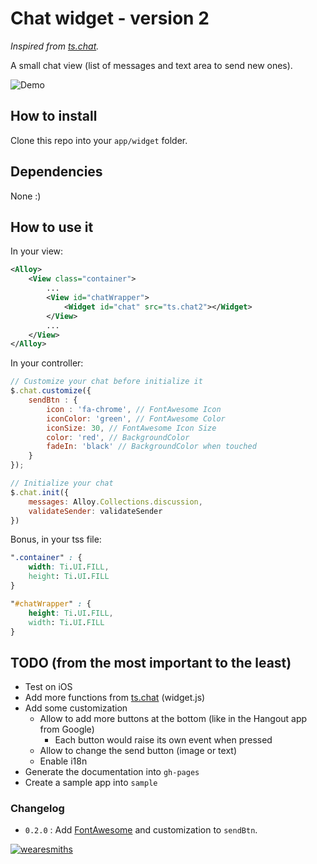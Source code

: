 # Chat widget - version 2

*Inspired from [ts.chat](https://github.com/TheSmiths-Widgets/ts.chat).*

A small chat view (list of messages and text area to send new ones).

![Demo](https://raw.githubusercontent.com/rpellerin/ts.chat2/develop/demo.gif)

## How to install

Clone this repo into your ```app/widget``` folder.

## Dependencies

None :)

## How to use it

In your view:

```xml
<Alloy>
    <View class="container">
        ...
        <View id="chatWrapper">
            <Widget id="chat" src="ts.chat2"></Widget>
        </View>
        ...
    </View>
</Alloy>
```

In your controller:

```javascript
// Customize your chat before initialize it
$.chat.customize({
    sendBtn : {
        icon : 'fa-chrome', // FontAwesome Icon
        iconColor: 'green', // FontAwesome Color
        iconSize: 30, // FontAwesome Icon Size
        color: 'red', // BackgroundColor
        fadeIn: 'black' // BackgroundColor when touched
    }
});

// Initialize your chat
$.chat.init({
    messages: Alloy.Collections.discussion,
    validateSender: validateSender
})
```

Bonus, in your tss file:

```css
".container" : {
    width: Ti.UI.FILL,
    height: Ti.UI.FILL
}

"#chatWrapper" : {
    height: Ti.UI.FILL,
    width: Ti.UI.FILL
}
```

## TODO (from the most important to the least)

- Test on iOS
- Add more functions from [ts.chat](https://github.com/TheSmiths-Widgets/ts.chat) (widget.js)
- Add some customization
    - Allow to add more buttons at the bottom (like in the Hangout app from Google)
        - Each button would raise its own event when pressed
    - Allow to change the send button (image or text)
    - Enable i18n
- Generate the documentation into ```gh-pages```
- Create a sample app into ```sample```

### Changelog
- `0.2.0` : Add [FontAwesome](www.fontawesome.io) and customization to `sendBtn`.


[![wearesmiths](http://wearesmiths.com/media/logoGitHub.png)](http://wearesmiths.com)
